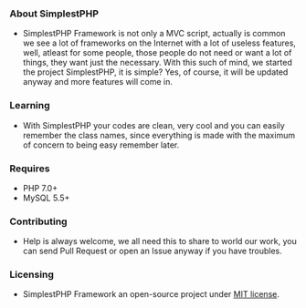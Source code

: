 ### About SimplestPHP
- SimplestPHP Framework is not only a MVC script, actually is common we see a lot of frameworks on the Internet with a lot of useless features, well, atleast for some people, those people do not need or want a lot of things, they want just the necessary. With this such of mind, we started the project SimplestPHP, it is simple? Yes, of course, it will be updated anyway and more features will come in.

### Learning
- With SimplestPHP your codes are clean, very cool and you can easily remember the class names, since everything is made with the maximum of concern to being easy remember later.

### Requires
- PHP 7.0+
- MySQL 5.5+

### Contributing
- Help is always welcome, we all need this to share to world our work,  you can send Pull Request or open an Issue anyway if you have troubles.

### Licensing
- SimplestPHP Framework an open-source project under [MIT license](https://opensource.org/licenses/MIT).
